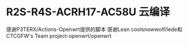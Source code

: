 # R2S-R4S-ACRH17-AC58U 云编译

感谢P3TERX/Actions-Openwrt提供的脚本
感谢Lean coolsnowwolf/lede和CTCGFW's Team project-openwrt/openwrt
